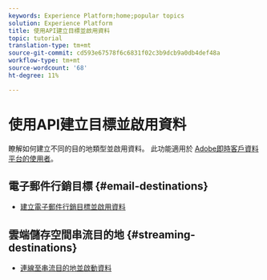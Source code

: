 ```yaml
---
keywords: Experience Platform;home;popular topics
solution: Experience Platform
title: 使用API建立目標並啟用資料
topic: tutorial
translation-type: tm+mt
source-git-commit: cd593e67578f6c6831f02c3b9dcb9a0db4def48a
workflow-type: tm+mt
source-wordcount: '68'
ht-degree: 11%

---
```



# 使用API建立目標並啟用資料

瞭解如何建立不同的目的地類型並啟用資料。 此功能適用於 [Adobe即時客戶資料平台的使用者](https://docs.adobe.com/content/help/en/experience-platform/rtcdp/overview.html)。

## 電子郵件行銷目標 {#email-destinations}

* [建立電子郵件行銷目標並啟用資料](/help/rtcdp/destinations/email-marketing-api.md)

## 雲端儲存空間串流目的地 {#streaming-destinations}

* [連線至串流目的地並啟動資料](/help/rtcdp/destinations/streaming-destinations-api-tutorial.md)